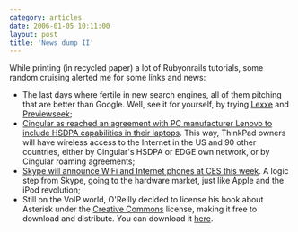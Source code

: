 ```yaml
---
category: articles
date: 2006-01-05 10:11:00
layout: post
title: 'News dump II'
---
```


<p>While printing (in recycled paper) a lot of Rubyonrails tutorials, some random cruising alerted me for some links and news:</p>

<ul>
  <li>The last days where fertile in new search engines, all of them pitching that are better than Google. Well, see it for yourself, by trying <a href="http://www.lexxe.com/">Lexxe</a> and <a href="http://beta.previewseek.com/">Previewseek</a>;</li>
  <li><a href="http://arstechnica.com/news.ars/post/20060104-5900.html">Cingular as reached an agreement with PC manufacturer Lenovo to include HSDPA capabilities in their laptops</a>. This way, ThinkPad owners will have wireless access to the Internet in the US and 90 other countries, either by Cingular's HSDPA or EDGE own network, or by Cingular roaming agreements;</li>
  <li><a href="http://blogs.zdnet.com/web2explorer/?p=93&part=rss&tag=feed&subj=zdblog">Skype will announce WiFi and Internet phones at CES this week</a>. A logic step from Skype, going to the hardware market, just like Apple and the iPod revolution;</li>
  <li>Still on the VoIP world, O'Reilly decided to license his book about Asterisk under the <a href="http://creativecommons.org/">Creative Commons</a> license, making it free to download and distribute. You can download it <a href="http://voipspeak.net/index.php?/content/view/33/2/">here</a>.</li>
</ul>
